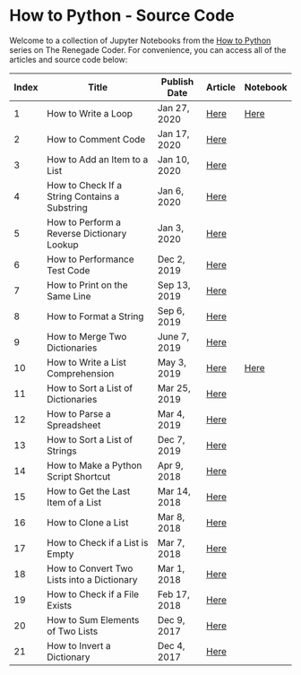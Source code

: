 # How to Python - Source Code

Welcome to a collection of Jupyter Notebooks from the [How to Python][1] series on The Renegade Coder. For convenience, you can access all of the articles and source code below:

| Index | Title | Publish Date | Article | Notebook |
|-------|-------|--------------|---------|----------|
| 1 | How to Write a Loop | Jan 27, 2020 | [Here][4] | [Here][24] |
| 2 | How to Comment Code | Jan 17, 2020 | [Here][5] | |
| 3 | How to Add an Item to a List | Jan 10, 2020 | [Here][6] | |
| 4 | How to Check If a String Contains a Substring | Jan 6, 2020 | [Here][7] | |
| 5 | How to Perform a Reverse Dictionary Lookup | Jan 3, 2020 | [Here][8] | |
| 6 | How to Performance Test Code | Dec 2, 2019 | [Here][9] | |
| 7 | How to Print on the Same Line | Sep 13, 2019 | [Here][10] | |
| 8 | How to Format a String | Sep 6, 2019 | [Here][11] | |
| 9 | How to Merge Two Dictionaries | June 7, 2019 | [Here][12] | |
| 10 | How to Write a List Comprehension | May 3, 2019 | [Here][2] | [Here][3] | |
| 11 | How to Sort a List of Dictionaries | Mar 25, 2019 | [Here][13] | |
| 12 | How to Parse a Spreadsheet | Mar 4, 2019 | [Here][14] | |
| 13 | How to Sort a List of Strings | Dec 7, 2019 | [Here][15] | |
| 14 | How to Make a Python Script Shortcut | Apr 9, 2018 | [Here][16] | |
| 15 | How to Get the Last Item of a List | Mar 14, 2018 | [Here][17] | |
| 16 | How to Clone a List | Mar 8, 2018 | [Here][18] | |
| 17 | How to Check if a List is Empty | Mar 7, 2018 | [Here][19] | | 
| 18 | How to Convert Two Lists into a Dictionary | Mar 1, 2018 | [Here][20] | |
| 19 | How to Check if a File Exists | Feb 17, 2018 | [Here][21] | |
| 20 | How to Sum Elements of Two Lists | Dec 9, 2017 | [Here][22] | |
| 21 | How to Invert a Dictionary | Dec 4, 2017 | [Here][23] | |

[1]: https://therenegadecoder.com/series/how-to-python/
[2]: https://therenegadecoder.com/code/how-to-write-a-list-comprehension-in-python/
[3]: https://colab.research.google.com/github/TheRenegadeCoder/how-to-python-code/blob/master/notebooks/how_to_write_a_list_comprehension.ipynb
[4]: https://therenegadecoder.com/code/how-to-write-a-loop-in-python/
[5]: https://therenegadecoder.com/code/how-to-comment-code-in-python/
[6]: https://therenegadecoder.com/code/how-to-add-an-item-to-a-list-in-python/
[7]: https://therenegadecoder.com/code/how-to-check-if-a-string-contains-a-substring-in-python/
[8]: https://therenegadecoder.com/code/how-to-perform-a-reverse-dictionary-lookup-in-python/
[9]: https://therenegadecoder.com/code/how-to-performance-test-python-code/
[10]: https://therenegadecoder.com/code/how-to-print-on-the-same-line-in-python/
[11]: https://therenegadecoder.com/code/how-to-format-a-string-in-python/
[12]: https://therenegadecoder.com/code/how-to-merge-two-dictionaries-in-python/
[13]: https://therenegadecoder.com/code/how-to-sort-a-list-of-dictionaries-in-python/
[14]: https://therenegadecoder.com/code/how-to-parse-a-spreadsheet-in-python/
[15]: https://therenegadecoder.com/code/how-to-sort-a-list-of-strings-in-python/
[16]: https://therenegadecoder.com/code/how-to-make-a-python-script-shortcut-with-arguments/
[17]: https://therenegadecoder.com/code/how-to-get-the-last-item-of-a-list-in-python/
[18]: https://therenegadecoder.com/code/how-to-clone-a-list-in-python/
[19]: https://therenegadecoder.com/code/how-to-check-if-a-list-is-empty-in-python/
[20]: https://therenegadecoder.com/code/how-to-convert-two-lists-into-a-dictionary-in-python/
[21]: https://therenegadecoder.com/code/how-to-check-if-a-file-exists-in-python/
[22]: https://therenegadecoder.com/code/how-to-sum-elements-of-two-lists-in-python/
[23]: https://therenegadecoder.com/code/how-to-invert-a-dictionary-in-python/
[24]: https://colab.research.google.com/github/TheRenegadeCoder/how-to-python-code/blob/master/notebooks/how_to_write_a_loop.ipynb
